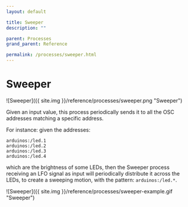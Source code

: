 ```yaml
---
layout: default

title: Sweeper
description: ""

parent: Processes
grand_parent: Reference

permalink: /processes/sweeper.html
---
```

# Sweeper

![Sweeper]({{ site.img }}/reference/processes/sweeper.png "Sweeper")

Given an input value, this process periodically sends it to all the OSC addresses matching a specific address.

For instance: given the addresses: 

```
arduinos:/led.1
arduinos:/led.2
arduinos:/led.3
arduinos:/led.4
```

which are the brightness of some LEDs, then the Sweeper process receiving an LFO signal as input will periodically distribute it across the LEDs, to create a sweeping motion, with the pattern: `arduinos:/led.*`.

![Sweeper]({{ site.img }}/reference/processes/sweeper-example.gif "Sweeper")